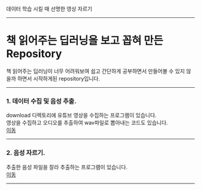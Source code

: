 데이터 학습 시킬 때 선명한 영상 자르기 

___________________________________________________________________________

# 책 읽어주는 딥러닝을 보고 꼽혀 만든 Repository
책 읽어주는 딥러닝이 너무 어려워보여 쉽고 간단하게 공부하면서 만들어볼 수 있지 않을까 하면서 시작하게된 repository입니다.

* * *

### 1. 데이터 수집 및 음성 추출.
download 디렉토리에 유튜브 영상을 수집하는 프로그램이 있습니다.<br>
영상을 수집하고 오디오를 추출하여 wav파일로 뽑아내는 코드도 있습니다.<br>
[이동](https://github.com/clianor/voice-speaker-tensorflow/tree/master/download)
* * *

### 2. 음성 자르기.
추출한 음성 파일을 잘라 추출하는 프로그램이 있습니다.<br>
[이동](https://github.com/clianor/voice-speaker-tensorflow/tree/master/download/audios)

* * *


